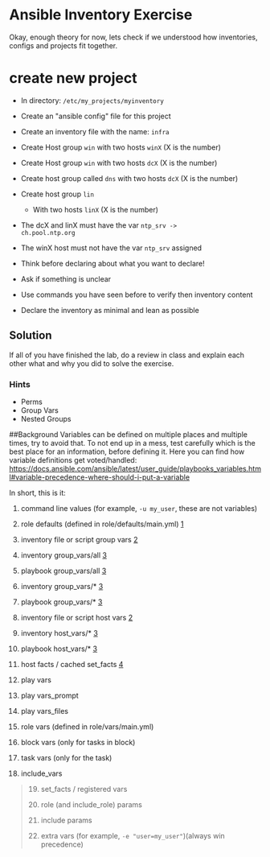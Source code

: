 


# Ansible Inventory Exercise
Okay, enough theory for now, lets check if we understood how inventories, configs and projects fit together.

# create new project
* In directory: <code>/etc/my_projects/myinventory</code>
* Create an "ansible config" file for this project
* Create an inventory file with the name: <code>infra</code>
* Create Host group <code>win</code> with two hosts <code>winX</code> (X is the number)
* Create Host group <code>win</code> with two hosts <code>dcX</code> (X is the number)
* Create host group called <code>dns</code> with two hosts <code>dcX</code> (X is the number)
* Create host group <code>lin</code>
	* With two hosts <code>linX</code> (X is the number)
* The dcX and linX must have the var <code>ntp_srv -> ch.pool.ntp.org</code>
* The winX host must not have the var <code>ntp_srv</code> assigned

* Think before declaring about what you want to declare!
* Ask if something is unclear
* Use commands you have seen before to verify then inventory content
* Declare the inventory as minimal and lean as possible

## Solution
If all of you have finished the lab, do a review in class and explain each other what and why you did to solve the exercise.


### Hints
* Perms
* Group Vars
* Nested Groups

##Background
Variables can be defined on multiple places and multiple times, try to avoid that.
To not end up in a mess, test carefully which is the best place for an information, before defining it.
Here you can find how variable definitions get voted/handled:
https://docs.ansible.com/ansible/latest/user_guide/playbooks_variables.html#variable-precedence-where-should-i-put-a-variable

In short, this is it:




1.  command line values (for example, `-u my_user`, these are not variables)
    
2.  role defaults (defined in role/defaults/main.yml) [1](https://docs.ansible.com/ansible/latest/user_guide/playbooks_variables.html#id13)
    
3.  inventory file or script group vars [2](https://docs.ansible.com/ansible/latest/user_guide/playbooks_variables.html#id14)
    
4.  inventory group_vars/all [3](https://docs.ansible.com/ansible/latest/user_guide/playbooks_variables.html#id15)
    
5.  playbook group_vars/all [3](https://docs.ansible.com/ansible/latest/user_guide/playbooks_variables.html#id15)
    
6.  inventory group_vars/* [3](https://docs.ansible.com/ansible/latest/user_guide/playbooks_variables.html#id15)
    
7.  playbook group_vars/* [3](https://docs.ansible.com/ansible/latest/user_guide/playbooks_variables.html#id15)
    
8.  inventory file or script host vars [2](https://docs.ansible.com/ansible/latest/user_guide/playbooks_variables.html#id14)
    
9.  inventory host_vars/* [3](https://docs.ansible.com/ansible/latest/user_guide/playbooks_variables.html#id15)
    
10.  playbook host_vars/* [3](https://docs.ansible.com/ansible/latest/user_guide/playbooks_variables.html#id15)
    
11.  host facts / cached set_facts [4](https://docs.ansible.com/ansible/latest/user_guide/playbooks_variables.html#id16)
    
12.  play vars
    
13.  play vars_prompt
    
14.  play vars_files
    
15.  role vars (defined in role/vars/main.yml)
    
16.  block vars (only for tasks in block)
    
17.  task vars (only for the task)
    
18.  include_vars
>     
> 19.  set_facts / registered vars
>     
> 20.  role (and include_role) params
>     
> 21.  include params
>     
> 22.  extra vars (for example, `-e "user=my_user"`)(always win precedence)
>
<!--stackedit_data:
eyJoaXN0b3J5IjpbMTU5OTY1Njc4NiwtMjM0MDAzMTA5XX0=
-->